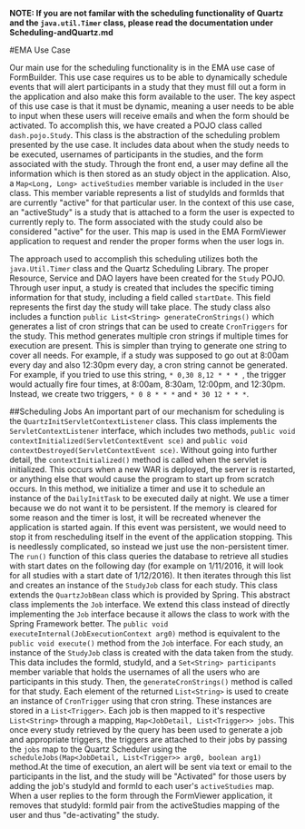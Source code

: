 **NOTE: If you are not familar with the scheduling functionality of Quartz and the `java.util.Timer` class, please read the documentation under Scheduling-andQuartz.md**

#EMA Use Case

Our main use for the scheduling functionality is in the EMA use case of FormBuilder. This use case requires us to be able to dynamically schedule events that will alert participants in a study that they must fill out a form in the application and also make this form available to the user. The key aspect of this use case is that it must be dynamic, meaning a user needs to be able to input when these users will receive emails and when the form should be activated. To accomplish this, we have created a POJO class called `dash.pojo.Study`. This class is the abstraction of the scheduling problem presented by the use case. It includes data about when the study needs to be executed, usernames of participants in the studies, and the form associated with the study. Through the front end, a user may define all the information which is then stored as an study object in the application. Also, a `Map<Long, Long> activeStudies` member variable is included in the `User` class. This member variable represents a list of studyIds and formIds that are currently "active" for that particular user. In the context of this use case, an "activeStudy" is a study that is attached to a form the user is expected to currently reply to. The form associated with the study could also be considered "active" for the user. This map is used in the EMA FormViewer application to request and render the proper forms when the user logs in. 

The approach used to accomplish this scheduling utilizes both the `java.Util.Timer` class and the Quartz Scheduling Library. The proper Resource, Service and DAO layers have been created for the `Study` POJO. Through user input, a study is created that includes the specific timing information for that study, including a field called `startDate`. This field represents the first day the study will take place. The study class also includes a function `public List<String> generateCronStrings()` which generates a list of cron strings that can be used to create `CronTriggers` for the study. This method generates multiple cron strings if multiple times for execution are present. This is simpler than trying to generate one string to cover all needs. For example, if a study was supposed to go out at 8:00am every day and also 12:30pm every day, a cron string cannot be generated. For example, if you tried to use this string, `* 0,30 8,12 * * * `, the trigger would actually fire four times, at 8:00am, 8:30am, 12:00pm, and 12:30pm. Instead, we create two triggers, `* 0 8 * * *` and `* 30 12 * * *`.

##Scheduling Jobs
An important part of our mechanism for scheduling is the `QuartzInitServletContextListener` class. This class implements the `ServletContextListener` interface, which includes two methods, `public void contextInitialized(ServletContextEvent sce)` and `public void contextDestroyed(ServletContextEvent sce)`. Without going into further detail, the `contextInitialized()` method is called when the servlet is initialized. This occurs when a new WAR is deployed, the server is restarted, or anything else that would cause the program to start up from scratch occurs. In this method, we initialize a timer and use it to schedule an instance of the `DailyInitTask` to be executed daily at night. We use a timer because we do not want it to be persistent. If the memory is cleared for some reason and the timer is lost, it will be recreated whenever the application is started again. If this event was persistent, we would need to stop it from rescheduling itself in the event of the application stopping. This is needlessly complicated, so instead we just use the non-persistent timer. The `run()` function of this class queries the database to retrieve all studies with start dates on the following day (for example on 1/11/2016, it will look for all studies with a start date of 1/12/2016). It then iterates through this list and creates an instance of the `StudyJob` class for each study. This class extends the `QuartzJobBean` class which is provided by Spring. This abstract class implements the `Job` interface. We extend this class instead of directly implementing the `Job` interface because it allows the class to work with the Spring Framework better. The `public void executeInternal(JobExecutionContext arg0)` method is equivalent to the `public void execute()` method from the `Job` interface. For each study, an instance of the `StudyJob` class is created with the data taken from the study. This data includes the formId, studyId, and a `Set<String> participants` member variable that holds the usernames of all the users who are participants in this study. Then, the `generateCronStrings()` method is called for that study. Each element of the returned `List<String>` is used to create an instance of `CronTrigger` using that cron string. These instances are stored in a `List<Trigger>`. Each job is then mapped to it's respective `List<String>` through a mapping, `Map<JobDetail, List<Trigger>> jobs`. This once every study retrieved by the query has been used to generate a job and appropriate triggers, the triggers are attached to their jobs by passing the `jobs` map to the Quartz Scheduler using the `scheduleJobs(Map<JobDetail, List<Trigger>> arg0, boolean arg1)` method.At the time of execution, an alert will be sent via text or email to the participants in the list, and the study will be "Activated" for those users by adding the job's studyId and formId to each user's `activeStudies` map. When a user replies to the form through the FormViewer application, it removes that studyId: formId pair from the activeStudies mapping of the user and thus "de-activating" the study.
